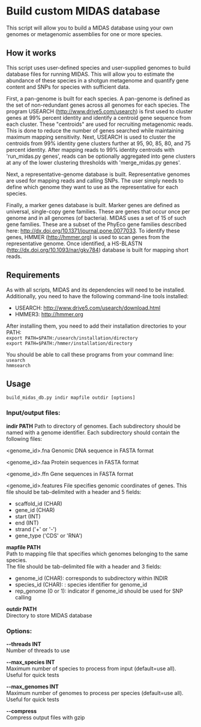 # Build custom MIDAS database

This script will allow you to build a MIDAS database using your own genomes or metagenomic assemblies for one or more species. 

## How it works

This script uses user-defined species and user-supplied genomes to build database files for running MIDAS. This will allow you to estimate the abundance of these species in a shotgun metagenome and quantify gene content and SNPs for species with sufficient data.

First, a pan-genome is built for each species. A pan-genome is defined as the set of non-redundant genes across all genomes for each species. The program USEARCH (http://www.drive5.com/usearch) is first used to cluster genes at 99% percent identity and identify a centroid gene sequence from each cluster. These "centroids" are used for recruiting metagenomic reads. This is done to reduce the number of genes searched while maintaining maximum mapping sensitivity. Next, USEARCH is used to cluster the centroids from 99% identity gene clusters further at 95, 90, 85, 80, and 75 percent identity. After mapping reads to 99% identity centroids with 'run_midas.py genes', reads can be optionally aggregated into gene clusters at any of the lower clustering thresholds with 'merge_midas.py genes'.

Next, a representative-genome database is built. Representative genomes are used for mapping reads and calling SNPs. The user simply needs to define which genome they want to use as the representative for each species.

Finally, a marker genes database is built. Marker genes are defined as universal, single-copy gene families. These are genes that occur once per genome and in all genomes (of bacteria). MIDAS uses a set of 15 of such gene families. These are a subset of the PhyEco gene families described here: http://dx.doi.org/10.1371/journal.pone.0077033. To identify these genes, HMMER (http://hmmer.org) is used to scan genes from the representative genome. Once identified, a HS-BLASTN (http://dx.doi.org/10.1093/nar/gkv784) database is built for mapping short reads.

## Requirements
As with all scripts, MIDAS and its dependencies will need to be installed.  
Additionally, you need to have the following command-line tools installed:

* USEARCH: http://www.drive5.com/usearch/download.html
* HMMER3: http://hmmer.org

After installing them, you need to add their installation directories to your PATH:  
`export PATH=$PATH:/usearch/installation/directory`  
`export PATH=$PATH:/hmmer/installation/directory`

You should be able to call these programs from your command line:  
`usearch`  
`hmmsearch`

## Usage

`build_midas_db.py indir mapfile outdir [options]`

### Input/output files:

<b>indir PATH</b>
Path to directory of genomes. Each subdirectory should be named with a genome identifier. Each subdirectory should contain the following files:
	
\<genome_id>.fna
Genomic DNA sequence in FASTA format    

\<genome_id>.faa
Protein sequences in FASTA format

\<genome_id>.ffn
Gene sequences in FASTA format
 
\<genome_id>.features
File specifies genomic coordinates of genes.
This file should be tab-delimited with a header and 5 fields:  

* scaffold_id (CHAR)
* gene_id (CHAR)
* start (INT)
* end (INT)
* strand ('+' or '-')	 
* gene_type ('CDS' or 'RNA')

<b>mapfile PATH</b>  
Path to mapping file that specifies which genomes belonging to the same species.  
The file should be tab-delimited file with a header and 3 fields:  

* genome_id (CHAR): corresponds to subdirectory within INDIR 
* species_id (CHAR): : species identifier for genome_id
* rep_genome (0 or 1): indicator if genome_id should be used for SNP calling

<b>outdir PATH</b>  
Directory to store MIDAS database

### Options:

<b>--threads INT</b>  
Number of threads to use

<b>--max_species INT</b>  
Maximum number of species to process from input (default=use all).  
Useful for quick tests

<b>--max_genomes INT</b>  
Maximum number of genomes to process per species (default=use all).  
Useful for quick tests

<b>--compress</b>              
Compress output files with gzip
